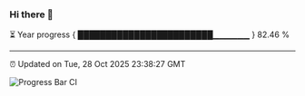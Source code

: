 ### Hi there 👋

⏳ Year progress { ████████████████████████▁▁▁▁▁▁ } 82.46 %

---

⏰ Updated on Tue, 28 Oct 2025 23:38:27 GMT

![Progress Bar CI](https://github.com/IshwaranRudhara/GIT-ACTION/workflows/Progress%20Bar%20CI/badge.svg)
